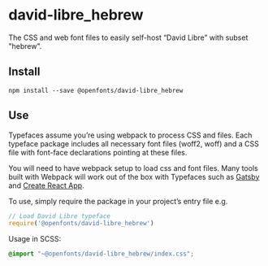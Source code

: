 
# david-libre_hebrew

The CSS and web font files to easily self-host “David Libre” with subset "hebrew".

## Install

`npm install --save @openfonts/david-libre_hebrew`

## Use

Typefaces assume you’re using webpack to process CSS and files. Each typeface
package includes all necessary font files (woff2, woff) and a CSS file with
font-face declarations pointing at these files.

You will need to have webpack setup to load css and font files. Many tools built
with Webpack will work out of the box with Typefaces such as [Gatsby](https://github.com/gatsbyjs/gatsby)
and [Create React App](https://github.com/facebookincubator/create-react-app).

To use, simply require the package in your project’s entry file e.g.

```javascript
// Load David Libre typeface
require('@openfonts/david-libre_hebrew')
```

Usage in SCSS:
```scss
@import "~@openfonts/david-libre_hebrew/index.css";
```
